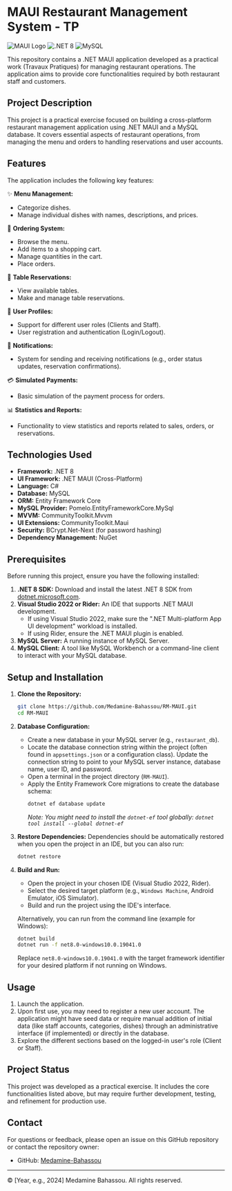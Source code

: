 # MAUI Restaurant Management System - TP

![MAUI Logo](https://img.shields.io/badge/-.NET%20MAUI-512BD4?style=for-the-badge&logo=.net&logoColor=white)
![.NET 8](https://img.shields.io/badge/-.NET%208-512BD4?style=for-the-badge&logo=.net&logoColor=white)
![MySQL](https://img.shields.io/badge/-MySQL-4479A1?style=for-the-badge&logo=mysql&logoColor=white)

This repository contains a .NET MAUI application developed as a practical work (Travaux Pratiques) for managing restaurant operations. The application aims to provide core functionalities required by both restaurant staff and customers.

## Project Description

This project is a practical exercise focused on building a cross-platform restaurant management application using .NET MAUI and a MySQL database. It covers essential aspects of restaurant operations, from managing the menu and orders to handling reservations and user accounts.

## Features

The application includes the following key features:

✨ **Menu Management:**
*   Categorize dishes.
*   Manage individual dishes with names, descriptions, and prices.

🛒 **Ordering System:**
*   Browse the menu.
*   Add items to a shopping cart.
*   Manage quantities in the cart.
*   Place orders.

📅 **Table Reservations:**
*   View available tables.
*   Make and manage table reservations.

👤 **User Profiles:**
*   Support for different user roles (Clients and Staff).
*   User registration and authentication (Login/Logout).

🔔 **Notifications:**
*   System for sending and receiving notifications (e.g., order status updates, reservation confirmations).

💳 **Simulated Payments:**
*   Basic simulation of the payment process for orders.

📊 **Statistics and Reports:**
*   Functionality to view statistics and reports related to sales, orders, or reservations.

## Technologies Used

*   **Framework:** .NET 8
*   **UI Framework:** .NET MAUI (Cross-Platform)
*   **Language:** C#
*   **Database:** MySQL
*   **ORM:** Entity Framework Core
*   **MySQL Provider:** Pomelo.EntityFrameworkCore.MySql
*   **MVVM:** CommunityToolkit.Mvvm
*   **UI Extensions:** CommunityToolkit.Maui
*   **Security:** BCrypt.Net-Next (for password hashing)
*   **Dependency Management:** NuGet

## Prerequisites

Before running this project, ensure you have the following installed:

1.  **.NET 8 SDK:** Download and install the latest .NET 8 SDK from [dotnet.microsoft.com](https://dotnet.microsoft.com/download/dotnet/8.0).
2.  **Visual Studio 2022 or Rider:** An IDE that supports .NET MAUI development.
    *   If using Visual Studio 2022, make sure the ".NET Multi-platform App UI development" workload is installed.
    *   If using Rider, ensure the .NET MAUI plugin is enabled.
3.  **MySQL Server:** A running instance of MySQL Server.
4.  **MySQL Client:** A tool like MySQL Workbench or a command-line client to interact with your MySQL database.

## Setup and Installation

1.  **Clone the Repository:**
    ```bash
    git clone https://github.com/Medamine-Bahassou/RM-MAUI.git
    cd RM-MAUI
    ```

2.  **Database Configuration:**
    *   Create a new database in your MySQL server (e.g., `restaurant_db`).
    *   Locate the database connection string within the project (often found in `appsettings.json` or a configuration class). Update the connection string to point to your MySQL server instance, database name, user ID, and password.
    *   Open a terminal in the project directory (`RM-MAUI`).
    *   Apply the Entity Framework Core migrations to create the database schema:
        ```bash
        dotnet ef database update
        ```
        *Note: You might need to install the `dotnet-ef` tool globally: `dotnet tool install --global dotnet-ef`*

3.  **Restore Dependencies:**
    Dependencies should be automatically restored when you open the project in an IDE, but you can also run:
    ```bash
    dotnet restore
    ```

4.  **Build and Run:**
    *   Open the project in your chosen IDE (Visual Studio 2022, Rider).
    *   Select the desired target platform (e.g., `Windows Machine`, Android Emulator, iOS Simulator).
    *   Build and run the project using the IDE's interface.

    Alternatively, you can run from the command line (example for Windows):
    ```bash
    dotnet build
    dotnet run -f net8.0-windows10.0.19041.0
    ```
    Replace `net8.0-windows10.0.19041.0` with the target framework identifier for your desired platform if not running on Windows.

## Usage

1.  Launch the application.
2.  Upon first use, you may need to register a new user account. The application might have seed data or require manual addition of initial data (like staff accounts, categories, dishes) through an administrative interface (if implemented) or directly in the database.
3.  Explore the different sections based on the logged-in user's role (Client or Staff).

## Project Status

This project was developed as a practical exercise. It includes the core functionalities listed above, but may require further development, testing, and refinement for production use.

## Contact

For questions or feedback, please open an issue on this GitHub repository or contact the repository owner:

*   GitHub: [Medamine-Bahassou](https://github.com/Medamine-Bahassou)

---
© [Year, e.g., 2024] Medamine Bahassou. All rights reserved.
